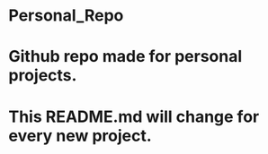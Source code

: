 # Personal_Repo
# Github repo made for personal projects.
# This README.md will change for every new project.
